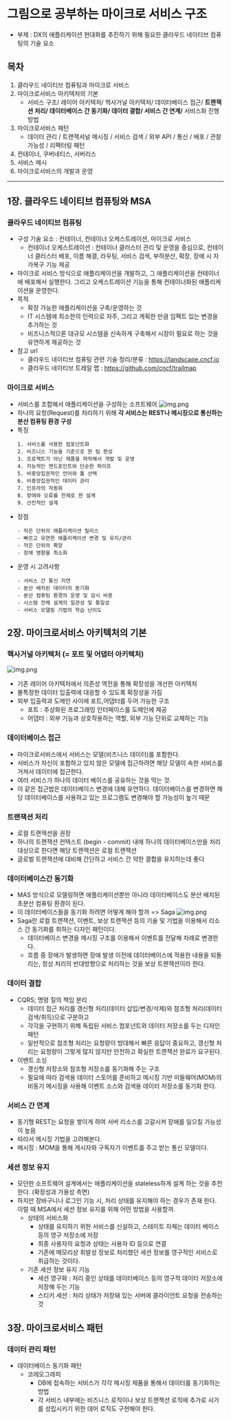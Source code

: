 # 그림으로 공부하는 마이크로 서비스 구조
- 부제 : DX의 애플리케이션 현대화를 추진하기 위해 필요한 클라우드 네이티브 컴퓨팅의 기술 요소 
## 목차
1. 클라우드 네이티브 컴퓨팅과 마이크로 서비스 
2. 마이크로서비스 아키텍처의 기본 
   - 서비스 구조/ 레이어 아키텍처/ 헥사거널 아키텍처/ 데이터베이스 접근/ **트랜잭션 처리/ 데이터베이스 간 동기화/ 데이터 결합/ 서비스 간 연계/** 서비스화 진행 방법 
3. 마이크로서비스 패턴
   - 데이터 관리 / 트랜잭셔널 메시징 / 서비스 검색 / 외부 API / 통신 / 배포 / 관찰 가능성 / 리팩터링 패턴
4. 컨테이너, 쿠버네티스, 서버리스
5. 서비스 메시
6. 마이크로서비스의 개발과 운영
---
## 1장. 클라우드 네이티브 컴퓨팅와 MSA
### 클라우드 네이티브 컴퓨팅
- 구성 기술 요소 : 컨테이너, 컨테이너 오케스트레이션, 마이크로 서비스
  - 컨테이너 오케스트레이션 : 컨테이너 클러스터 관리 및 운영을 중심으로, 컨테이너 클러스터 배포, 이름 해결, 라우팅, 서비스 검색, 부하분산, 확장, 장애 시 자가복구 기능 제공 
- 마이크로 서비스 방식으로 애플리케이션을 개발하고, 그 애플리케이션을 컨테이너에 배포해서 실행한다. 그리고 오케스트레이션 기능을 통해 컨테이너화된 애플리케이션을 운영한다.
- 목적 
  - 확장 가능한 애플리케이션을 구축/운영하는 것
  - IT 시스템에 최소한의 인력으로 자주, 그리고 계획한 만큼 임팩트 있는 변경을 추가하는 것 
  - 비즈니스적으론 대규모 시스템을 신속하게 구축해서 시장이 필요로 하는 것을 유연하게 제공하는 것
- 참고 url
  - 클라우드 네이티브 컴퓨팅 관련 기술 정리/분류 : https://landscape.cncf.io
  - 클라우드 네이티브 트레일 맵 : https://github.com/cncf/trailmap

### 마이크로 서비스
- 서비스를 조합해서 애플리케이션을 구성하는 소프트웨어
  ![img.png](images/msa아키텍처.png)
- 하나의 요청(Request)를 처리하기 위해 **각 서비스는 REST나 메시징으로 통신하는 분산 컴퓨팅 환경 구성**
- 특징
  ```
  1. 서비스를 사용한 컴포넌트화
  2. 비즈니스 기능을 기준으로 한 팀 편성
  3. 프로젝트가 아닌 제품을 파악해서 개발 및 운영
  4. 지능적인 엔드포인트와 단순한 파이프
  5. 비중앙집권적인 언어와 툴 선택
  6. 비중앙집권적인 데이터 관리
  7. 인프라의 자동화
  8. 장애와 오류를 전제로 한 설계
  9. 선진적인 설계
  ```
- 장점
  ```
  - 작은 단위의 애플리케이션 릴리스
  - 빠르고 유연한 애플리케이션 변경 및 유지/관리
  - 작은 단위의 확장
  - 장애 영향을 최소화
  ```
- 운영 시 고려사항
  ```
  - 서비스 간 통신 지연
  - 분산 배치된 데이터의 동기화
  - 분산 컴퓨팅 환경의 운영 및 감시 비용
  - 시스템 전체 설계의 일관성 및 통일성
  - 서비스 모델링 기법의 학습 난이도 
  ```
## 2장. 마이크로서비스 아키텍처의 기본
### 헥사거널 아키텍처 (= 포트 및 어댑터 아키텍처)
![img.png](images/헥사거널_아키텍처.png)
- 기존 레이어 아키텍처에서 의존성 역전을 통해 확장성을 개선한 아키텍처
- 불특정한 데이터 입출력에 대응할 수 있도록 확장성을 가짐
- 외부 입출력과 도메인 사이에 포트,어댑터를 두어 가능한 구조
  - 포트 : 추상화된 프로그래밍 인터페이스를 도메인에 제공
  - 어댑터 : 외부 기능과 상호작용하는 역할, 외부 기능 단위로 교체하는 기능

### 데이터베이스 접근
- 마이크로서비스에서 서비스는 모델(비즈니스 데이터)를 포함한다. 
- 서비스가 자신이 포함하고 있지 않은 모델에 접근하려면 해당 모델이 속한 서비스를 거쳐서 데이터에 접근한다.
- 여러 서비스가 하나의 데이터 베이스를 공유하는 것을 막는 것.
- 이 같은 접근법은 데이터베이스 변경에 대해 유연하다. 데이터베이스를 변경하면 해당 데이터베이스를 사용하고 있는 프로그램도 변경해야 할 가능성이 높기 때문

### 트랜잭션 처리 
- 로컬 트랜잭션을 권장
- 하나의 트랜잭션 컨텍스트 (begin - commit) 내에 하나의 데이터베이스만을 처리 대상으로 한다면 해당 트랜잭션은 로컬 트랜잭션
- 글로벌 트랜잭션에 대비해 간단하고 서비스 간 약한 결합을 유지하는데 좋다

### 데이터베이스간 동기화 
- MAS 방식으로 모델링하면 애플리케이션뿐만 아니라 데이터베이스도 분산 배치된 초분산 컴퓨팅 환경이 된다.
- 이 데이터베이스들을 동기화 하려면 어떻게 해야 할까 => Saga
  ![img.png](images/saga패턴.png)
- Saga란 로컬 트랜잭션, 이벤트, 보상 트랜잭션 등의 기술 및 기법을 이용해서 리소스 간 동기화를 취하는 디자인 패턴이다. 
  - 데이터베이스 변경을 메시징 구조를 이용해서 이벤트를 전달해 차례로 변경한다.
  - 흐름 중 장애가 발생하면 장애 발생 이전에 데이터베이스에 적용한 내용을 되돌리는, 정상 처리의 반대방향으로 처리하는 것을 보상 트랜잭션이라 한다.

### 데이터 결합 
- CQRS; 명령 질의 책임 분리 
  - 데이터 접근 처리를 갱신형 처리(데이터 삽입/변경/삭제)와 참조형 처리(데이터 검색/취득)으로 구분하고
  - 각각을 구현하기 위해 독립된 서비스 컴포넌트와 데이터 저장소를 두는 디자인 패턴 
  - 일반적으로 참조형 처리는 요청량이 방대해서 빠른 응답이 중요하고, 갱신형 처리는 요청량이 그렇게 많지 않지만 안전하고 확실한 트랜잭션 완료가 요구된다.
- 이벤트 소싱
  - 갱신형 저장소와 참조형 저장소를 동기화해 주는 구조 
  - 필요에 따라 검색용 데이터 스토어를 준비하고 메시징 기반 미들웨어(MOM)의 비동기 메시징을 사용해 이벤트 소스와 검색용 데이터 저장소를 동기화 한다. 

### 서비스 간 연계
- 동기형 REST는 요청을 쌓이게 하여 서버 리소스를 고갈시켜 장애를 일으킬 가능성이 높음
- 따라서 메시징 기법을 고려해본다.
- 메시징 : MOM을 통해 게시자와 구독자가 이벤트를 주고 받는 통신 모델이다.

### 세션 정보 유지
- 모던한 소프트웨어 설계에서는 애플리케이션을 stateless하게 설계 하는 것을 추천 한다. (확장성과 가용성 측면)
- 하지만 장바구니나 로그인 기능 시, 처리 상태를 유지해야 하는 경우가 존재 한다. 이럴 때 MSA에서 세션 정보 유지를 위해 어떤 방법을 사용할까.
  - 상태의 서비스화 
    - 상태를 유지하기 위한 서비스를 신설하고, 스테이트 자체는 데이터 베이스 등의 영구 저장소에 저장 
    - 최종 사용자의 요청과 상태는 사용자 ID 등으로 연결 
    - 기존에 메모리상 휘발성 정보로 처리했던 세션 정보를 영구적인 서비스로 취급하는 것이다. 
  - 기존 세션 정보 유지 기능
    - 세션 영구화 : 처리 중인 상태를 데이터베이스 등의 영구적 데이터 저장소에 저장해 두는 기능 
    - 스티키 세션 : 처리 상태가 저장돼 있는 서버에 클라이언트 요청을 전송하는 것 
    
## 3장. 마이크로서비스 패턴 
### 데이터 관리 패턴
- 데이터베이스 동기화 패턴
  - 코레오그래피
    - DB에 접속하는 서비스가 각각 메시징 제품을 통해서 데이터를 동기화하는 방법
    - 각 서비스 내부에는 비즈니스 로직이나 보상 트랜잭션 로직에 추가로 사가를 성립시키기 위한 데어 로직도 구현해야 한다. 